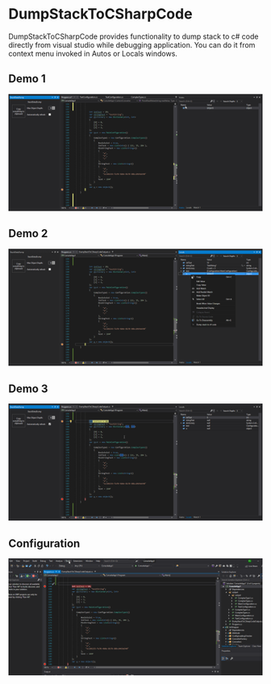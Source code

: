 # DumpStackToCSharpCode
DumpStackToCSharpCode provides functionality to dump stack to c# code directly from visual studio while debugging application.
You can do it from context menu invoked in Autos or Locals windows.

## Demo 1 
![](./demo/demo.gif)

## Demo 2
![](./demo/demo1.gif)

## Demo 3
![](./demo/demo2.gif)

## Configuration
![](./demo/demo3_Configuration.gif)